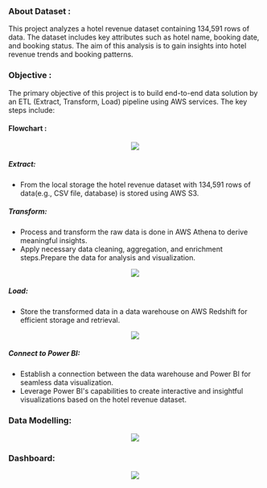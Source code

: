 ### About Dataset :
This project analyzes a hotel revenue dataset containing 134,591 rows of data. The dataset includes key attributes such as hotel name, booking date, and booking status. The aim of this analysis is to gain insights into hotel revenue trends and booking patterns.

### Objective :
The primary objective of this project is to build end-to-end data solution by an ETL (Extract, Transform, Load) pipeline using AWS services. The key steps include:
#### Flowchart :

<p align="center"><img src='https://i.postimg.cc/qM7M4Kg2/Flowchart.png'><p align="center">

##### Extract:
- From the local storage the hotel revenue dataset with 134,591 rows of data(e.g., CSV file, database) is stored using AWS S3.
##### Transform:
- Process and transform the raw data is done in AWS Athena to derive meaningful insights.
- Apply necessary data cleaning, aggregation, and enrichment steps.Prepare the data for analysis and visualization.

<p align="center"><img src='https://i.postimg.cc/N0v3fyQg/Athena-Transform.png'><p align="center">

##### Load:
- Store the transformed data in a data warehouse on AWS Redshift for efficient storage and retrieval.

<p align="center"><img src='https://i.postimg.cc/sgjnnpfG/Redshift-Analytics.png'><p align="center">

##### Connect to Power BI:
- Establish a connection between the data warehouse and Power BI for seamless data visualization.
- Leverage Power BI's capabilities to create interactive and insightful visualizations based on the hotel revenue dataset.


### Data Modelling:

<p align="center"><img src='https://i.postimg.cc/LscrF5HP/Data-model.png'><p align="center">

### Dashboard:

<p align="center"><img src='https://i.postimg.cc/W4K8wQLn/HD.png'><p align="center">  
